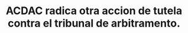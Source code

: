 ---
layout: post
title:  ACDAC radica otra accion de tutela contra el tribunal de arbitramento.
image: /public/acdac2.jpg
timeline-date: Octubre 19 de 2017
---